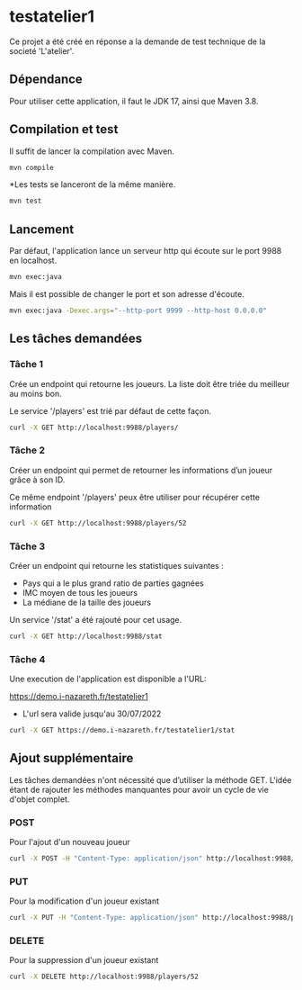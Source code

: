 
# testatelier1

Ce projet a été créé en réponse a la demande de test technique de la societé 'L'atelier'.

## Dépendance

Pour utiliser cette application, il faut le JDK 17, ainsi que Maven 3.8. 

## Compilation et test

Il suffit de lancer la compilation avec Maven.

```bash
mvn compile
```

*Les tests se lanceront de la même manière.

```bash
mvn test
```
## Lancement

Par défaut, l'application lance un serveur http qui écoute sur le port 9988 en localhost.

```bash
mvn exec:java
```

Mais il est possible de changer le port et son adresse d'écoute.

```bash
mvn exec:java -Dexec.args="--http-port 9999 --http-host 0.0.0.0"
```

## Les tâches demandées

### Tâche 1

Crée un endpoint qui retourne les joueurs. La liste doit être triée du meilleur au moins bon.

Le service '/players' est trié par défaut de cette façon.

```bash
curl -X GET http://localhost:9988/players/
```

### Tâche 2

Créer un endpoint qui permet de retourner les informations d’un joueur grâce à son ID.

Ce même endpoint '/players' peux être utiliser pour récupérer cette information

```bash
curl -X GET http://localhost:9988/players/52
```

### Tâche 3

Créer un endpoint qui retourne les statistiques suivantes :

- Pays qui a le plus grand ratio de parties gagnées
- IMC moyen de tous les joueurs
- La médiane de la taille des joueurs

Un service '/stat' a été rajouté pour cet usage.

```bash
curl -X GET http://localhost:9988/stat
```

### Tâche 4

Une execution de l'application est disponible a l'URL: 
 
 https://demo.i-nazareth.fr/testatelier1

* L'url sera valide jusqu'au 30/07/2022

```bash
curl -X GET https://demo.i-nazareth.fr/testatelier1/stat
```

## Ajout supplémentaire

Les tâches demandées n'ont nécessité que d’utiliser la méthode GET. L'idée étant de rajouter les méthodes manquantes pour avoir un cycle de vie d'objet complet.

### POST

Pour l'ajout d'un nouveau joueur

```bash
curl -X POST -H "Content-Type: application/json" http://localhost:9988/players/ -d {\"id\":2,\"lastname\":.......}
```

### PUT

Pour la modification d'un joueur existant

```bash
curl -X PUT -H "Content-Type: application/json" http://localhost:9988/players -d {\"id\":2,\"lastname\":.......}
```

### DELETE

Pour la suppression d'un joueur existant

```bash
curl -X DELETE http://localhost:9988/players/52
```